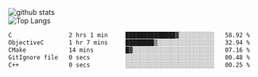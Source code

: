 ![github stats](https://github-readme-stats.vercel.app/api?username=AndreFerreira5&show_icons=true&theme=dark&count_private=true)
<br>
![Top Langs](https://github-readme-stats.vercel.app/api/top-langs/?username=AndreFerreira5&layout=compact&theme=dark)
<br>
<!--START_SECTION:waka-->

```txt
C                2 hrs 1 min     ██████████████▓░░░░░░░░░░   58.92 %
ObjectiveC       1 hr 7 mins     ████████▒░░░░░░░░░░░░░░░░   32.94 %
CMake            14 mins         █▓░░░░░░░░░░░░░░░░░░░░░░░   07.16 %
GitIgnore file   0 secs          ░░░░░░░░░░░░░░░░░░░░░░░░░   00.48 %
C++              0 secs          ░░░░░░░░░░░░░░░░░░░░░░░░░   00.25 %
```

<!--END_SECTION:waka-->

